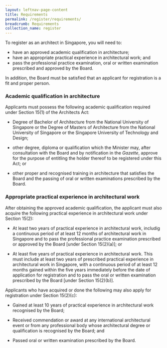 ```yaml
---
layout: leftnav-page-content
title: Requirements
permalink: /register/requirements/
breadcrumb: Requirements
collection_name: register
---
```

To register as an architect in Singapore, you will need to:

* have an approved academic qualification in architecture; 
* have an appropriate practical experience in architectural work; and 
* pass the professional practice examination, oral or written examination prescribed and approved by the Board.

In addition, the Board must be satisfied that an applicant for registration is a fit and proper person.

### **Academic qualification in architecture**

Applicants must possess the following academic qualification required under Section 15(1) of the Architects Act:

* Degree of Bachelor of Architecture from the National University of Singapore or the Degree of Masters of Architecture from the National University of Singapore or the Singapore University of Technology and Design;

* other degree, diploma or qualification which the Minister may, after consultation with the Board and by notification in the *Gazette*, approve for the purpose of entitling the holder thereof to be registered under this Act; or

* other proper and recognised training in architecture that satisfies the Board and the passing of oral or written examinations prescribed by the Board.

### **Appropriate practical experience in architectural work**

After obtaining the approved academic qualification, the applicant must also acquire the following practical experience in architectural work under Section 15(2):

* At least two years of practical experience in architectural work, includig a continuous period of at least 12 months of architectural work in Singapore and to pass the professional practice examination prescribed or approved by the Board [under Section 15(2)(a)]; or

* At least five years of practical experience in architectural work. This must include at least two years of prescribed practical experience in architectural work in Singapore, with a continuous period of at least 12 months gained within the five years immediately before the date of application for registration and to pass the oral or written examination prescribed by the Board [under Section 15(2)(b)].

Applicants who have acquired or done the following may also apply for registration under Section 15(2)(c):

* Gained at least 10 years of practical experience in architectural work recognised by the Board;

* Received commendation or award at any international architectural event or from any professional body whose architectural degree or qualification is recognised by the Board; and 

* Passed oral or written examination prescribed by the Board.
